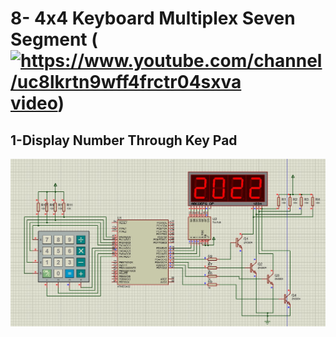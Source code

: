 # 8- 4x4 Keyboard Multiplex Seven Segment (<a href="https://youtu.be/-6Qn1ZHHrW8" target="blank"><img src="https://raw.githubusercontent.com/rahuldkjain/github-profile-readme-generator/master/src/images/icons/Social/youtube.svg" alt="https://www.youtube.com/channel/uc8lkrtn9wff4frctr04sxva" height="15" width="30" />video</a>)
## 1-Display Number Through Key Pad 
![](pic.jpg)